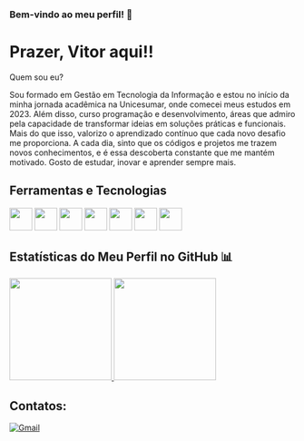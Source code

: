 ### Bem-vindo ao meu perfil! 👋
 
# Prazer, Vitor aqui!! 

Quem sou eu?

Sou formado em Gestão em Tecnologia da Informação e estou no início da minha jornada acadêmica na Unicesumar, onde comecei meus estudos em 2023. Além disso, curso programação e desenvolvimento, áreas que admiro pela capacidade de transformar ideias em soluções práticas e funcionais. Mais do que isso, valorizo o aprendizado contínuo que cada novo desafio me proporciona. A cada dia, sinto que os códigos e projetos me trazem novos conhecimentos, e é essa descoberta constante que me mantém motivado. Gosto de estudar, inovar e aprender sempre mais.
## Ferramentas e Tecnologias

<img loading="lazy" src="https://cdn.jsdelivr.net/gh/devicons/devicon/icons/git/git-original.svg" width="40" height="40"/> <img loading="lazy" src="https://cdn.jsdelivr.net/gh/devicons/devicon/icons/javascript/javascript-original.svg" width="40" height="40"/> <img loading="lazy" src="https://cdn.jsdelivr.net/gh/devicons/devicon/icons/python/python-original.svg" width="40" height="40"/> <img loading="lazy" src="https://cdn.jsdelivr.net/gh/devicons/devicon/icons/html5/html5-original.svg" width="40" height="40"/> <img loading="lazy" src="https://cdn.jsdelivr.net/gh/devicons/devicon/icons/css3/css3-original.svg" width="40" height="40"/> <img loading="lazy" src="https://cdn.jsdelivr.net/gh/devicons/devicon/icons/java/java-plain.svg" width="40" height="40"/> <img loading="lazy" src="https://cdn.jsdelivr.net/gh/devicons/devicon/icons/c/c-original.svg" width="40" height="40"/>

## Estatísticas do Meu Perfil no GitHub 📊
<div>
  <a href="https://github.com/vitorribeiroae">
    <img loading="lazy" height="180em" src="https://github-readme-stats.vercel.app/api/top-langs/?username=vitorribeiroae&layout=compact&langs_count=7&theme=dracula"/>
    <img loading="lazy" height="180em" src="https://github-readme-stats.vercel.app/api?username=vitorribeiroae&show_icons=true&theme=dracula&include_all_commits=true&count_private=true"/>
  </a>
</div>
          
          
## Contatos:

<div>
  <a href="mailto:vitorribeiroae@gmail.com" target="_blank">
    <img loading="lazy" src="https://img.shields.io/badge/Gmail-D14836?style=for-the-badge&logo=gmail&logoColor=white" alt="Gmail">
  </a>
    
</div>

